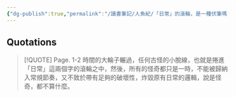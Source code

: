 ```yaml
---
{"dg-publish":true,"permalink":"/讀書筆記/人魚紀/「日常」的滾輪，是一種伏筆嗎？暗示著這一切努力之後會再次回歸日常，只會剩下一搓小小的怪奇/","title":"「日常」的滾輪，是一種伏筆嗎？暗示著這一切努力之後會再次回歸日常，只會剩下一搓小小的怪奇","tags":["📚日日讀寫做復健","reading_notes","literatures"],"noteIcon":"3","created":"2025-05-08T12:33:05.672+08:00","updated":"2025-05-10T22:00:20.000+08:00"}
---
```









## Quotations



> [!QUOTE] Page. 1-2 
> 時間的大輪子輾過，任何古怪的小脫線，也就是捲進「日常」這兩個字的滾輪之中，然後，所有的怪奇都只是一時，不能被歸納入常規節奏，又不致於帶有足夠的破壞性，炸毀原有日常的邏輯，說是怪奇，都不算什麼。











